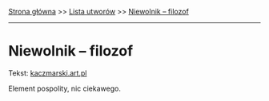 [Strona główna](../index.md) >> [Lista utworów](../list.md) >> [Niewolnik – filozof](353.md)

---

# Niewolnik – filozof

Tekst: [kaczmarski.art.pl](https://www.kaczmarski.art.pl/tworczosc/wiersze/niewolnik-filozof/)

Element pospolity, nic ciekawego.